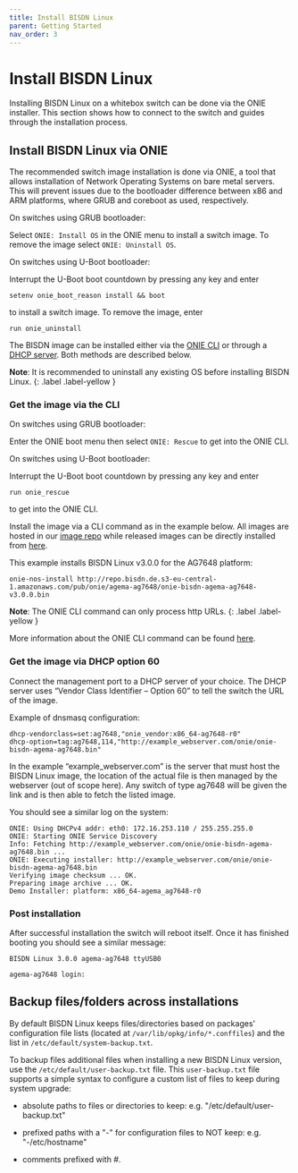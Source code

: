 ```yaml
---
title: Install BISDN Linux
parent: Getting Started
nav_order: 3
---
```


# Install BISDN Linux

Installing BISDN Linux on a whitebox switch can be done via the ONIE installer. This section shows how to connect to the switch and guides through the installation process.

## Install BISDN Linux via ONIE

The recommended switch image installation is done via ONIE, a tool that allows installation of Network Operating Systems on bare metal servers. This will prevent issues due to the bootloader difference between x86 and ARM platforms, where GRUB and coreboot as used, respectively.

On switches using GRUB bootloader:

Select `ONIE: Install OS` in the ONIE menu to install a switch image. To remove the image select `ONIE: Uninstall OS`.

On switches using U-Boot bootloader:

Interrupt the U-Boot boot countdown by pressing any key and enter

```
setenv onie_boot_reason install && boot
```

to install a switch image. To remove the image, enter
```
run onie_uninstall
```

The BISDN image can be installed either via the [ONIE CLI](#get-the-image-via-the-cli) or through a [DHCP server](#get-the-image-via-dhcp-option-60). Both methods are described below.

**Note**: It is recommended to uninstall any existing OS before installing BISDN Linux.
{: .label .label-yellow }

### Get the image via the CLI

On switches using GRUB bootloader:

Enter the ONIE boot menu then select `ONIE: Rescue` to get into the ONIE CLI.

On switches using U-Boot bootloader:

Interrupt the U-Boot boot countdown by pressing any key and enter

```
run onie_rescue
```

to get into the ONIE CLI.

Install the image via a CLI command as in the example below. All images are hosted in our [image repo](http://repo.bisdn.de/) while released images can be directly installed from [here](http://repo.bisdn.de/pub/onie/).

This example installs BISDN Linux v3.0.0 for the AG7648 platform:
```
onie-nos-install http://repo.bisdn.de.s3-eu-central-1.amazonaws.com/pub/onie/agema-ag7648/onie-bisdn-agema-ag7648-v3.0.0.bin
```

**Note**: The ONIE CLI command can only process http URLs.
{: .label .label-yellow }

More information about the ONIE CLI command can be found [here](https://opencomputeproject.github.io/onie/cli/index.html#onie-nos-install).

### Get the image via DHCP option 60

Connect the management port to a DHCP server of your choice. The DHCP server uses “Vendor Class Identifier – Option 60” to tell the switch the URL of the image.

Example of dnsmasq configuration:

```
dhcp-vendorclass=set:ag7648,"onie_vendor:x86_64-ag7648-r0"
dhcp-option=tag:ag7648,114,"http://example_webserver.com/onie/onie-bisdn-agema-ag7648.bin"
```

In the example “example_webserver.com” is the server that must host the BISDN Linux image, the location of the actual file is then managed by the webserver (out of scope here). Any switch of type ag7648 will be given the link and is then able to fetch the listed image.

You should see a similar log on the system:

```
ONIE: Using DHCPv4 addr: eth0: 172.16.253.110 / 255.255.255.0
ONIE: Starting ONIE Service Discovery
Info: Fetching http://example_webserver.com/onie/onie-bisdn-agema-ag7648.bin ...
ONIE: Executing installer: http://example_webserver.com/onie/onie-bisdn-agema-ag7648.bin
Verifying image checksum ... OK.
Preparing image archive ... OK.
Demo Installer: platform: x86_64-agema_ag7648-r0
```

### Post installation

After successful installation the switch will reboot itself. Once it has finished booting you should see a similar message:

```
BISDN Linux 3.0.0 agema-ag7648 ttyUSB0

agema-ag7648 login:
```

## Backup files/folders across installations

By default BISDN Linux keeps files/directories based on packages' configuration file lists (located at `/var/lib/opkg/info/*.conffiles`) and the list in `/etc/default/system-backup.txt`.

To backup files additional files when installing a new BISDN Linux version, use the `/etc/default/user-backup.txt` file. This `user-backup.txt` file supports a simple syntax to configure a custom list of files to keep during system upgrade:

- absolute paths to files or directories to keep:
e.g. "/etc/default/user-backup.txt"

- prefixed paths with a "-" for configuration files to NOT keep:
e.g. "-/etc/hostname"

- comments prefixed with #.
